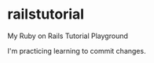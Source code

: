 railstutorial
=============

My Ruby on Rails Tutorial Playground

I'm practicing learning to commit changes.
